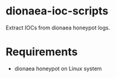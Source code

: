 # dionaea-ioc-scripts
Extract IOCs from dionaea honeypot logs.

# Requirements
- dionaea honeypot on Linux system
